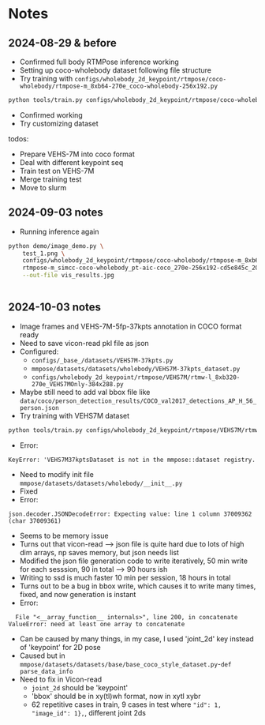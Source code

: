 # Notes

## 2024-08-29 & before
- Confirmed full body RTMPose inference working
- Setting up coco-wholebody dataset following file structure
- Try training with `configs/wholebody_2d_keypoint/rtmpose/coco-wholebody/rtmpose-m_8xb64-270e_coco-wholebody-256x192.py`
```bash
python tools/train.py configs/wholebody_2d_keypoint/rtmpose/coco-wholebody/rtmpose-m_8xb64-270e_coco-wholebody-256x192.py
```
- Confirmed working 
- Try customizing dataset

todos:
- Prepare VEHS-7M into coco format
- Deal with different keypoint seq
- Train test on VEHS-7M
- Merge training test
- Move to slurm

## 2024-09-03 notes
- Running inference again
```bash
python demo/image_demo.py \
    test_1.png \
    configs/wholebody_2d_keypoint/rtmpose/coco-wholebody/rtmpose-m_8xb64-270e_coco-wholebody-256x192.py \
    rtmpose-m_simcc-coco-wholebody_pt-aic-coco_270e-256x192-cd5e845c_20230123.pth \
    --out-file vis_results.jpg
    
```

## 2024-10-03 notes
- Image frames and VEHS-7M-5fp-37kpts annotation in COCO format ready
- Need to save vicon-read pkl file as json
- Configured:
  - `configs/_base_/datasets/VEHS7M-37kpts.py`
  - `mmpose/datasets/datasets/wholebody/VEHS7M-37kpts_dataset.py`
  - `configs/wholebody_2d_keypoint/rtmpose/VEHS7M/rtmw-l_8xb320-270e_VEHS7MOnly-384x288.py`
- Maybe still need to add val bbox file like `data/coco/person_detection_results/COCO_val2017_detections_AP_H_56_person.json`
- Try training with VEHS7M dataset
```bash
python tools/train.py configs/wholebody_2d_keypoint/rtmpose/VEHS7M/rtmw-l_8xb320-270e_VEHS7MOnly-384x288.py
```
- Error:
```
KeyError: 'VEHS7M37kptsDataset is not in the mmpose::dataset registry.
```
  - Need to modify init file `mmpose/datasets/datasets/wholebody/__init__.py`
  - Fixed
- Error:
```
json.decoder.JSONDecodeError: Expecting value: line 1 column 37009362 (char 37009361)
```
  - Seems to be memory issue
  - Turns out that vicon-read --> json file is quite hard due to lots of high dim arrays, np saves memory, but json needs list
  - Modified the json file generation code to write iteratively, 50 min write for each sesssion, 90 in total --> 90 hours ish
  - Writing to ssd is much faster 10 min per session, 18 hours in total
  - Turns out to be a bug in bbox write, which causes it to write many times, fixed, and now generation is instant
- Error:
```
  File "<__array_function__ internals>", line 200, in concatenate
ValueError: need at least one array to concatenate
```
  - Can be caused by many things, in my case, I used 'joint_2d' key instead of 'keypoint' for 2D pose
  - Caused but in `mmpose/datasets/datasets/base/base_coco_style_dataset.py`-`def parse_data_info`
- Need to fix in Vicon-read
  - `joint_2d` should be 'keypoint'
  - 'bbox' should be in xy(tl)wh format, now in xytl xybr
  - 62 repetitive cases in train, 9 cases in test where `"id": 1, "image_id": 1},`, different joint 2ds